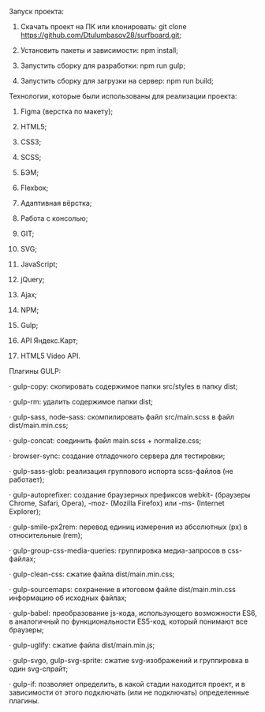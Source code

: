 Запуск проекта:

1. Скачать проект на ПК или клонировать: git clone https://github.com/Dtulumbasov28/surfboard.git;

2. Установить пакеты и зависимости: npm install;

3. Запустить сборку для разработки: npm run gulp;

4. Запустить сборку для загрузки на сервер: npm run build;

Технологии, которые были использованы для реализации проекта:

1. Figma (верстка по макету);

2. HTML5;

3. CSS3;

4. SCSS;

5. БЭМ;

6. Flexbox;

7. Адаптивная вёрстка;

8. Работа с консолью;

9. GIT;

10. SVG;

11. JavaScript;

12. jQuery;

13. Ajax;

14. NPM;

15. Gulp;

16. API Яндекс.Карт;

17. HTML5 Video API.

Плагины GULP:

· gulp-copy: скопировать содержимое папки src/styles в папку dist;

· gulp-rm: удалить содержимое папки dist;

· gulp-sass, node-sass: скомпилировать файл src/main.scss в файл dist/main.min.css;

· gulp-concat: соединить файл main.scss + normalize.css;

· browser-sync: создание отладочного сервера для тестировки;

· gulp-sass-glob: реализация группового испорта scss-файлов (не работает);

· gulp-autoprefixer: создание браузерных префиксов webkit- (браузеры Chrome, Safari, Opera), -moz- (Mozilla Firefox) или -ms- (Internet Explorer);

· gulp-smile-px2rem: перевод единиц измерения из абсолютных (px) в относительные (rem);

· gulp-group-css-media-queries: группировка медиа-запросов в css-файлах;

· gulp-clean-css: сжатие файла dist/main.min.css;

· gulp-sourcemaps: сохранение в итоговом файле dist/main.min.css информацию об исходных файлах;

· gulp-babel: преобразование js-кода, использующего возможности ES6, в аналогичный по функциональности ES5-код, который понимают все браузеры;

· gulp-uglify: сжатие файла dist/main.min.js;

· gulp-svgo, gulp-svg-sprite: сжатие svg-изображений и группировка в один svg-спрайт;

· gulp-if: позволяет определить, в какой стадии находится проект, и в зависимости от этого подключать (или не подключать) определенные плагины.
